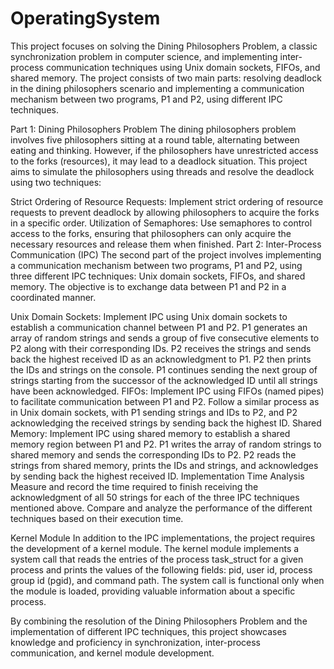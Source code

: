 # OperatingSystem
This project focuses on solving the Dining Philosophers Problem, a classic synchronization problem in computer science, and implementing inter-process communication techniques using Unix domain sockets, FIFOs, and shared memory. The project consists of two main parts: resolving deadlock in the dining philosophers scenario and implementing a communication mechanism between two programs, P1 and P2, using different IPC techniques.

Part 1: Dining Philosophers Problem
The dining philosophers problem involves five philosophers sitting at a round table, alternating between eating and thinking. However, if the philosophers have unrestricted access to the forks (resources), it may lead to a deadlock situation. This project aims to simulate the philosophers using threads and resolve the deadlock using two techniques:

Strict Ordering of Resource Requests: Implement strict ordering of resource requests to prevent deadlock by allowing philosophers to acquire the forks in a specific order.
Utilization of Semaphores: Use semaphores to control access to the forks, ensuring that philosophers can only acquire the necessary resources and release them when finished.
Part 2: Inter-Process Communication (IPC)
The second part of the project involves implementing a communication mechanism between two programs, P1 and P2, using three different IPC techniques: Unix domain sockets, FIFOs, and shared memory. The objective is to exchange data between P1 and P2 in a coordinated manner.

Unix Domain Sockets: Implement IPC using Unix domain sockets to establish a communication channel between P1 and P2. P1 generates an array of random strings and sends a group of five consecutive elements to P2 along with their corresponding IDs. P2 receives the strings and sends back the highest received ID as an acknowledgment to P1. P2 then prints the IDs and strings on the console. P1 continues sending the next group of strings starting from the successor of the acknowledged ID until all strings have been acknowledged.
FIFOs: Implement IPC using FIFOs (named pipes) to facilitate communication between P1 and P2. Follow a similar process as in Unix domain sockets, with P1 sending strings and IDs to P2, and P2 acknowledging the received strings by sending back the highest ID.
Shared Memory: Implement IPC using shared memory to establish a shared memory region between P1 and P2. P1 writes the array of random strings to shared memory and sends the corresponding IDs to P2. P2 reads the strings from shared memory, prints the IDs and strings, and acknowledges by sending back the highest received ID.
Implementation Time Analysis
Measure and record the time required to finish receiving the acknowledgment of all 50 strings for each of the three IPC techniques mentioned above. Compare and analyze the performance of the different techniques based on their execution time.

Kernel Module
In addition to the IPC implementations, the project requires the development of a kernel module. The kernel module implements a system call that reads the entries of the process task_struct for a given process and prints the values of the following fields: pid, user id, process group id (pgid), and command path. The system call is functional only when the module is loaded, providing valuable information about a specific process.

By combining the resolution of the Dining Philosophers Problem and the implementation of different IPC techniques, this project showcases knowledge and proficiency in synchronization, inter-process communication, and kernel module development.
